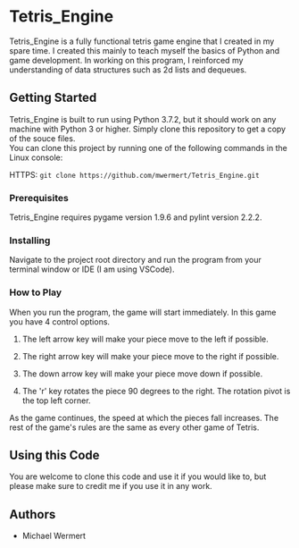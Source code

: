 # Tetris_Engine
Tetris_Engine is a fully functional tetris game engine that I created in my spare time. I created this mainly to teach myself the basics of Python and game development. In working on this program, I reinforced my understanding of data structures such as 2d lists and dequeues. 


## Getting Started

Tetris_Engine is built to run using Python 3.7.2, but it should work on any machine with Python 3 or higher. Simply clone this repository to get a copy of the souce files.  
You can clone this project by running one of the following commands in the Linux console:  

HTTPS: `git clone https://github.com/mwermert/Tetris_Engine.git`  

### Prerequisites

Tetris_Engine requires pygame version 1.9.6 and pylint version 2.2.2.

### Installing

Navigate to the project root directory and run the program from your terminal window or IDE (I am using VSCode).

### How to Play

When you run the program, the game will start immediately. In this game you have 4 control options.

1. The left arrow key will make your piece move to the left if possible.

2. The right arrow key will make your piece move to the right if possible.

3. The down arrow key will make your piece move down if possible.

4. The 'r' key rotates the piece 90 degrees to the right. The rotation pivot is the top left corner.

As the game continues, the speed at which the pieces fall increases. The rest of the game's rules are the same as every other game of Tetris.

## Using this Code

You are welcome to clone this code and use it if you would like to, but please make sure to credit me if you use it in any work.

## Authors
  * Michael Wermert

